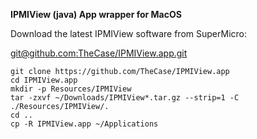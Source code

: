 **IPMIView (java) App wrapper for MacOS**

Download the latest IPMIView software from SuperMicro:

[git@github.com:TheCase/IPMIView.app.git]()

```
git clone https://github.com/TheCase/IPMIView.app
cd IPMIView.app
mkdir -p Resources/IPMIView
tar -zxvf ~/Downloads/IPMIView*.tar.gz --strip=1 -C ./Resources/IPMIView/.
cd ..
cp -R IPMIView.app ~/Applications
```

